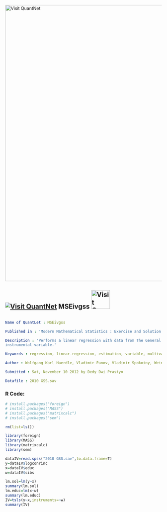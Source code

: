 
[<img src="https://github.com/QuantLet/Styleguide-and-FAQ/blob/master/pictures/banner.png" width="888" alt="Visit QuantNet">](http://quantlet.de/)

## [<img src="https://github.com/QuantLet/Styleguide-and-FAQ/blob/master/pictures/qloqo.png" alt="Visit QuantNet">](http://quantlet.de/) **MSEivgss** [<img src="https://github.com/QuantLet/Styleguide-and-FAQ/blob/master/pictures/QN2.png" width="60" alt="Visit QuantNet 2.0">](http://quantlet.de/)

```yaml

Name of QuantLet : MSEivgss

Published in : 'Modern Mathematical Statistics : Exercise and Solution'

Description : 'Performs a linear regression with data from The General Social Survey (GSS) using an
instrumental variable.'

Keywords : regression, linear-regression, estimation, variable, multivariate

Author : Wolfgang Karl Haerdle, Vladimir Panov, Vladimir Spokoiny, Weining Wang

Submitted : Sat, November 10 2012 by Dedy Dwi Prastyo

Datafile : 2010 GSS.sav

```


### R Code:
```r
# install.packages("foreign")
# install.packages("MASS")
# install.packages("matrixcalc")
# install.packages("sem")

rm(list=ls())

library(foreign)
library(MASS)
library(matrixcalc)
library(sem)

dataIV=read.spss("2010 GSS.sav",to.data.frame=T)
y=dataIV$logconrinc
x=dataIV$educ
w=dataIV$sibs

lm.sol=lm(y~x)
summary(lm.sol)
lm.educ=lm(x~w)
summary(lm.educ)
IV=tsls(y~x,instruments=~w)
summary(IV)

```
